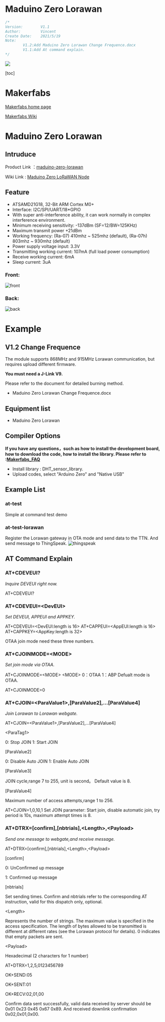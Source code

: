 # Maduino Zero Lorawan


```c++
/*
Version:		V1.1
Author:			Vincent
Create Date:	2021/5/19
Note:
		V1.2:Add Maduino Zero Lorawan Change Frequence.docx
		V1.1:Add At command explain.
*/
```


![](md_pic/main.jpg)


[toc]

# Makerfabs

[Makerfabs home page](https://www.makerfabs.com/)

[Makerfabs Wiki](https://www.makerfabs.com/wiki/index.php?title=Main_Page)

# Maduino Zero Lorawan
## Intruduce

Product Link ：[maduino-zero-lorawan](https://www.makerfabs.com/maduino-zero-lorawan.html) 

Wiki Link :  [Maduino Zero LoRaWAN Node](https://www.makerfabs.com/wiki/index.php?title=Maduino_Zero_LoRaWAN_Node) 



## Feature

- ATSAMD21G18, 32-Bit ARM Cortex M0+
- Interface: I2C/SPI/UART/18*GPIO
- With super anti-interference ability, it can work normally in complex interference environment.
- Minimum receiving sensitivity: -137dBm (SF=12/BW=125KHz)
- Maximum transmit power +21dBm
- Working frequency: (Ra-07) 410mhz ~ 525mhz (default), (Ra-07h) 803mhz ~ 930mhz (default)
- Power supply voltage input: 3.3V
- Transmitting working current: 107mA (full load power consumption)
- Receive working current: 6mA
- Sleep current: 3uA

### Front:

![front](md_pic/front.jpg)

### Back:
![back](md_pic/back.jpg)



# Example

## V1.2 Change Frequence

The module supports 868MHz and 915MHz Lorawan communication, but requires upload different firmware.

**You must need a J-Link V9.**

Please refer to the document for detailed burning method.

- Maduino Zero Lorawan Change Frequence.docx


## Equipment list

- Maduino Zero Lorawan


## Compiler Options
**If you have any questions，such as how to install the development board, how to download the code, how to install the library. Please refer to :[Makerfabs_FAQ](https://github.com/Makerfabs/Makerfabs_FAQ)**

- Install library : DHT_sensor_library.
- Upload codes, select "Arduino Zero" and "Native USB"


## Example List

### at-test

Simple at command test demo

### at-test-lorawan

Register the Lorawan gateway in OTA mode and send data to the TTN. And send message to ThingSpeak.
![thingspeak](md_pic/thingspeak.jpg)

## AT Command Explain

### AT+CDEVEUI?

*Inquire DEVEUI right now.*

AT+CDEVEUI?

### AT+CDEVEUI=&lt;DevEUI&gt;

*Set DEVEUI, APPEUI and APPKEY.*

AT+CDEVEUI=&lt;DevEUI:length is 16&gt;
AT+CAPPEUI=&lt;AppEUI:length is 16&gt;
AT+CAPPKEY=&lt;AppKey:length is 32&gt;

OTAA join mode need these three numbers.

### AT+CJOINMODE=&lt;MODE&gt;

*Set join mode via OTAA.*

AT+CJOINMODE=&lt;MODE&gt;
&lt;MODE&gt;
0：OTAA
1：ABP
Defualt mode is OTAA.

AT+CJOINMODE=0


### AT+CJOIN=&lt;ParaValue1&gt;,[ParaValue2],…[ParaValue4]

*Join Lorawan to Lorawan webgate.*

AT+CJOIN=&lt;ParaValue1&gt;,[ParaValue2],…[ParaValue4]

&lt;ParaTag1&gt;

0: Stop JOIN
1: Start JOIN

[ParaValue2]

0: Disable Auto JOIN
1: Enable Auto JOIN

[ParaValue3]

JOIN cycle,range 7 to 255, unit is second。
Default value is 8.

[ParaValue4]

Maximum number of access attempts,range 1 to 256.

AT+CJOIN=1,0,10,1
Set JOIN parameter: Start join, disable automatic join, try period is 10s, maximum attempt times is 8.

### AT+DTRX=[confirm],[nbtrials],&lt;Length&gt;,&lt;Payload&gt;

*Send one message to webgate,and receive message.*

AT+DTRX=[confirm],[nbtrials],&lt;Length&gt;,&lt;Payload&gt;

[confirm]

0: UnConfirmed up message

1: Confirmed up message

[nbtrials]

Set sending times.
Confirm and nbtrials refer to the corresponding AT instruction, valid for this dispatch only, optional.

&lt;Length&gt;

Represents the number of strings. The maximum value is specified in the access specification. 
The length of bytes allowed to be transmitted is different at different rates (see the Lorawan protocol for details). 
0 indicates that empty packets are sent.

&lt;Payload&gt;

Hexadecimal (2 characters for 1 number)

AT+DTRX=1,2,5,0123456789

OK+SEND:05

OK+SENT:01

OK+RECV:02,01,00

Confirm data sent successfully, valid data received by server should be 0x01 0x23 0x45 0x67 0x89.
And received downlink confirmation 0x02,0x01,0x00.
